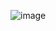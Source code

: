![image](https://github.com/dunca2022/roni/assets/106892134/15925ec9-41a7-4354-a31c-dd784b0b5dc7)


